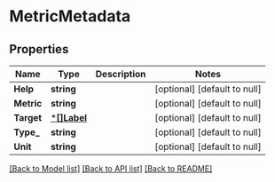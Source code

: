 # MetricMetadata

## Properties
Name | Type | Description | Notes
------------ | ------------- | ------------- | -------------
**Help** | **string** |  | [optional] [default to null]
**Metric** | **string** |  | [optional] [default to null]
**Target** | [***[]Label**](array.md) |  | [optional] [default to null]
**Type_** | **string** |  | [optional] [default to null]
**Unit** | **string** |  | [optional] [default to null]

[[Back to Model list]](../README.md#documentation-for-models) [[Back to API list]](../README.md#documentation-for-api-endpoints) [[Back to README]](../README.md)


